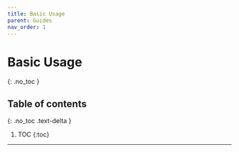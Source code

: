```yaml
---
title: Basic Usage
parent: Guides
nav_order: 1
---
```


# Basic Usage
{: .no_toc }

## Table of contents
{: .no_toc .text-delta }

1. TOC
{:toc}

---
